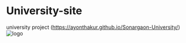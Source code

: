# University-site
university project (https://ayonthakur.github.io/Sonargaon-University/)
![logo](https://raw.githubusercontent.com/ayonthakur/University-site/main/123su.png)
